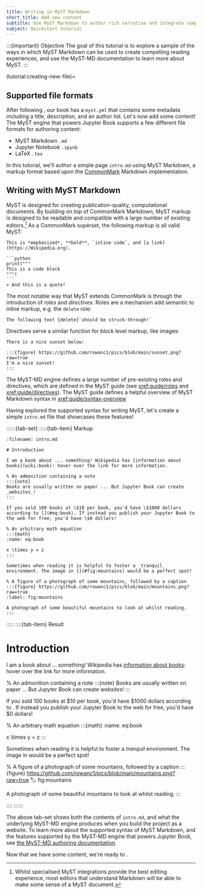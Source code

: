 ```yaml
---
title: Writing in MyST Markdown
short_title: Add new content
subtitle: Use MyST Markdown to author rich narrative and integrate computation.
subject: Quickstart tutorial
---
```


:::{important} Objective
The goal of this tutorial is to explore a sample of the ways in which MyST Markdown can be used to create compelling reading experiences, and use the MyST-MD documentation to learn more about MyST.
:::

(tutorial:creating-new-file)=

## Supported file formats

After following [](init.md), our book has a `myst.yml` that contains some metadata including a title, description, and an author list. Let's now add some content! The MyST engine that powers Jupyter Book supports a few different file formats for authoring content:

- MyST Markdown `.md`
- Jupyter Notebook `.ipynb`
- LaTeX `.tex`

In this tutorial, we'll author a simple page `intro.md` using MyST Markdown, a markup format based upon the [CommonMark](https://commonmark.org/) Markdown implementation.

## Writing with MyST Markdown

MyST is designed for creating publication-quality, computational documents. By building on top of CommonMark Markdown, MyST markup is designed to be readable and compatible with a large number of existing editors.[^compat] As a CommonMark superset, the following markup is all valid MyST:

````{myst}
This is *emphasized*, **bold**, `inline code`, and [a link](https://Wikipedia.org).

```python
print("""
This is a code block
""")
```
> And this is a quote!
````

The most notable way that MyST extends CommonMark is through the introduction of _roles_ and _directives_. Roles are a mechanism add semantic to inline markup, e.g. the `delete` role:

```{myst}
The following text {delete}`should be struck-through!`
```

Directives serve a similar function for _block_ level markup, like images:

```{myst}
There is a nice sunset below:

:::{figure} https://github.com/rowanc1/pics/blob/main/sunset.png?raw=true
I'm a nice sunset!
:::
```

The MyST-MD engine defines a large number of pre-existing roles and directives, which are defined in the MyST guide (see <xref:guide/roles> and <xref:guide/directives>). The MyST guide defines a helpful overview of MyST Markdown syntax in <xref:guide/syntax-overview>

Having explored the supported syntax for writing MyST, let's create a simple `intro.md` file that showcases these features!

::::::{tab-set}
:::::{tab-item} Markup

```{code} markdown
:filename: intro.md

# Introduction

I am a book about ... something! Wikipedia has [information about books](wiki:book): hover over the link for more information.

% An admonition containing a note
:::{note}
Books are usually written on paper ... But Jupyter Book can create _websites_!
:::

If you sold 100 books at \$10 per book, you'd have \$1000 dollars according to [](#eq:book). If instead you publish your Jupyter Book to the web for free, you'd have \$0 dollars!

% An arbitrary math equation
:::{math}
:name: eq:book

x \times y = z
:::

Sometimes when reading it is helpful to foster a _tranquil_ environment. The image in [](#fig:mountains) would be a perfect spot!

% A figure of a photograph of some mountains, followed by a caption
:::{figure} https://github.com/rowanc1/pics/blob/main/mountains.png?raw=true
:label: fig:mountains

A photograph of some beautiful mountains to look at whilst reading.
:::

```

:::::
::::{tab-item} Result

# Introduction

I am a book about ... something! Wikipedia has [information about books](wiki:book): hover over the link for more information.

% An admonition containing a note
:::{note}
Books are usually written on paper ... But Jupyter Book can create _websites_!
:::

If you sold 100 books at \$10 per book, you'd have \$1000 dollars according to [](#eq:book). If instead you publish your Jupyter Book to the web for free, you'd have \$0 dollars!

% An arbitrary math equation
:::{math}
:name: eq:book

x \times y = z
:::

Sometimes when reading it is helpful to foster a _tranquil_ environment. The image in [](#fig:mountains) would be a perfect spot!

% A figure of a photograph of some mountains, followed by a caption
:::{figure} https://github.com/rowanc1/pics/blob/main/mountains.png?raw=true
:label: fig:mountains

A photograph of some beautiful mountains to look at whilst reading.
:::

::::
::::::

The above tab-set shows both the contents of `intro.md`, and what the underlying MyST-MD engine produces when you build the project as a website. To learn more about the supported syntax of MyST Markdown, and the features supported by the MyST-MD engine that powers Jupyter Book, see [the MyST-MD authoring documentation](xref:guide/frontmatter).

Now that we have some content, we're ready to [](./build-websites.md).

[^compat]: Whilst specialised MyST integrations provide the best editing experience, most editors that understand Markdown will be able to make some sense of a MyST document.

